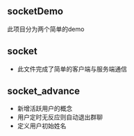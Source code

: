 ## socketDemo

此项目分为两个简单的demo

## socket

+ 此文件完成了简单的客户端与服务端通信

## socket_advance

+ 新增活跃用户的概念
+ 用户定时无反应则自动退出群聊
+ 定义用户初始姓名

